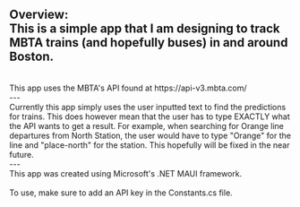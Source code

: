 **Overview:** <br/>
This is a simple app that I am designing to track MBTA trains (and hopefully buses) in and around Boston. 
<br/>
---
<br/>
This app uses the MBTA's API found at https://api-v3.mbta.com/ 
<br/>
---
<br/>
Currently this app simply uses the user inputted text to find the predictions for trains. This does however mean that the user has to type EXACTLY what the API wants to get a result. For example, when searching for Orange line departures from North Station, the user would have to type "Orange" for the line and "place-north" for the station. This hopefully will be fixed in the near future. <br/>
---
<br/>
This app was created using Microsoft's .NET MAUI framework.<br/><br/>
To use, make sure to add an API key in the Constants.cs file.

